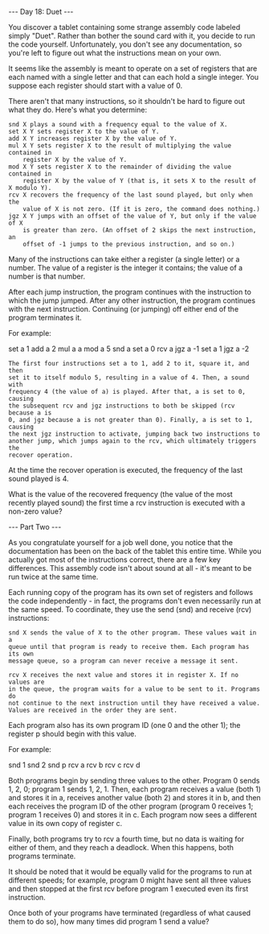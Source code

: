 --- Day 18: Duet ---

You discover a tablet containing some strange assembly code labeled simply 
"Duet". Rather than bother the sound card with it, you decide to run the code 
yourself. Unfortunately, you don't see any documentation, so you're left to 
figure out what the instructions mean on your own.

It seems like the assembly is meant to operate on a set of registers that are 
each named with a single letter and that can each hold a single integer. You 
suppose each register should start with a value of 0.

There aren't that many instructions, so it shouldn't be hard to figure out what 
they do. Here's what you determine:

    snd X plays a sound with a frequency equal to the value of X.
    set X Y sets register X to the value of Y.
    add X Y increases register X by the value of Y.
    mul X Y sets register X to the result of multiplying the value contained in 
        register X by the value of Y.
    mod X Y sets register X to the remainder of dividing the value contained in 
        register X by the value of Y (that is, it sets X to the result of X modulo Y).
    rcv X recovers the frequency of the last sound played, but only when the 
        value of X is not zero. (If it is zero, the command does nothing.)
    jgz X Y jumps with an offset of the value of Y, but only if the value of X 
        is greater than zero. (An offset of 2 skips the next instruction, an 
        offset of -1 jumps to the previous instruction, and so on.)

Many of the instructions can take either a register (a single letter) or a 
number. The value of a register is the integer it contains; the value of a 
number is that number.

After each jump instruction, the program continues with the instruction to which
the jump jumped. After any other instruction, the program continues with the 
next instruction. Continuing (or jumping) off either end of the program 
terminates it.

For example:

set a 1
add a 2
mul a a
mod a 5
snd a
set a 0
rcv a
jgz a -1
set a 1
jgz a -2

    The first four instructions set a to 1, add 2 to it, square it, and then 
    set it to itself modulo 5, resulting in a value of 4. Then, a sound with 
    frequency 4 (the value of a) is played. After that, a is set to 0, causing 
    the subsequent rcv and jgz instructions to both be skipped (rcv because a is
    0, and jgz because a is not greater than 0). Finally, a is set to 1, causing
    the next jgz instruction to activate, jumping back two instructions to
    another jump, which jumps again to the rcv, which ultimately triggers the
    recover operation.

At the time the recover operation is executed, the frequency of the last sound 
played is 4.

What is the value of the recovered frequency (the value of the most recently 
played sound) the first time a rcv instruction is executed with a non-zero value?

--- Part Two ---

As you congratulate yourself for a job well done, you notice that the
documentation has been on the back of the tablet this entire time. While you
actually got most of the instructions correct, there are a few key differences. 
This assembly code isn't about sound at all - it's meant to be run twice at the 
same time.

Each running copy of the program has its own set of registers and follows the 
code independently - in fact, the programs don't even necessarily run at the 
same speed. To coordinate, they use the send (snd) and receive (rcv) instructions:

    snd X sends the value of X to the other program. These values wait in a 
    queue until that program is ready to receive them. Each program has its own
    message queue, so a program can never receive a message it sent.

    rcv X receives the next value and stores it in register X. If no values are
    in the queue, the program waits for a value to be sent to it. Programs do
    not continue to the next instruction until they have received a value. 
    Values are received in the order they are sent.

Each program also has its own program ID (one 0 and the other 1); the register 
p should begin with this value.

For example:

snd 1
snd 2
snd p
rcv a
rcv b
rcv c
rcv d

Both programs begin by sending three values to the other. Program 0 sends 1, 2, 
0; program 1 sends 1, 2, 1. Then, each program receives a value (both 1) and 
stores it in a, receives another value (both 2) and stores it in b, and then 
each receives the program ID of the other program (program 0 receives 1; 
program 1 receives 0) and stores it in c. Each program now sees a different 
value in its own copy of register c.

Finally, both programs try to rcv a fourth time, but no data is waiting for 
either of them, and they reach a deadlock. When this happens, both programs 
terminate.

It should be noted that it would be equally valid for the programs to run at 
different speeds; for example, program 0 might have sent all three values and 
then stopped at the first rcv before program 1 executed even its first 
instruction.

Once both of your programs have terminated (regardless of what caused them to 
do so), how many times did program 1 send a value?

